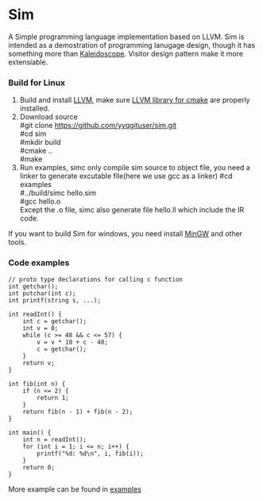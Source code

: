 # Sim
A Simple programming language implementation based on LLVM.
Sim is intended as a demostration of programming lanugage design, though it has something more than [Kaleidoscope](https://llvm.org/docs/tutorial/index.html). Visitor design pattern make it more extensiable. 

### Build for Linux
1. Build and install [LLVM](https://llvm.org/docs/CMake.html), make sure [LLVM library for cmake](https://llvm.org/docs/CMake.html#id15) are properly installed.
2. Download source  
 #git clone https://github.com/yyqgituser/sim.git  
 #cd sim  
 #mkdir build  
 #cmake ..  
 #make
3. Run examples, simc only compile sim source to object file, you need a linker to generate excutable file(here we use gcc as a linker)
 #cd examples  
 #../build/simc hello.sim  
 #gcc hello.o  
 Except the .o file, simc also generate file hello.ll which include the IR code.
 
 If you want to build Sim for windows, you need install [MinGW](http://www.mingw.org/) and other tools.
 
### Code examples
```
// proto type declarations for calling c function
int getchar();
int putchar(int c);
int printf(string s, ...);

int readInt() {
	int c = getchar();
	int v = 0;
	while (c >= 48 && c <= 57) {
		v = v * 10 + c - 48;
		c = getchar();
	}
	return v;
}

int fib(int n) {
    if (n <= 2) {
        return 1;
    }
    return fib(n - 1) + fib(n - 2);
}

int main() {
    int n = readInt();
    for (int i = 1; i <= n; i++) {
        printf("%d: %d\n", i, fib(i));
    }
    return 0;
}
```
More example can be found in [examples](https://github.com/yyqgituser/sim/tree/main/examples)


